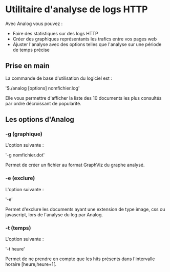 # Utilitaire d'analyse de logs HTTP

Avec Analog vous pouvez :

- Faire des statistiques sur des logs HTTP
- Créer des graphiques représentants les trafics entre vos pages web
- Ajuster l'analyse avec des options telles que l'analyse sur une période de temps précise

## Prise en main

La commande de base d'utilisation du logiciel est :

'$./analog [options] nomfichier.log'

Elle vous permettre d'afficher la liste des 10 documents les plus consultés par ordre décroissant de popularité.

## Les options d'Analog

### -g (graphique)

L'option suivante :

'-g nomfichier.dot'

Permet de créer un fichier au format GraphViz du graphe analysé.

### -e (exclure)

L'option suivante :

'-e'

Permet d'exclure les documents ayant une extension de type image, css ou javascript, lors de l'analyse du log par Analog.

### -t (temps)

L'option suivante :

'-t heure'

Permet de ne prendre en compte que les hits présents dans l'intervalle horaire [heure,heure+1[.